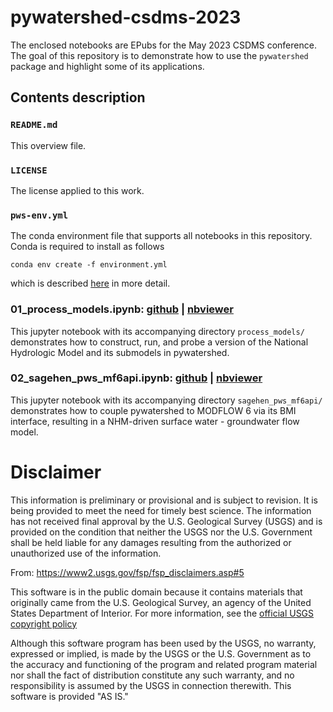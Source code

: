 # pywatershed-csdms-2023

The enclosed notebooks are EPubs for the May 2023 CSDMS conference. 
The goal of this repository is to demonstrate how to use the `pywatershed` package and highlight some of its applications.

## Contents description

### `README.md`
This overview file.

### `LICENSE`
The license applied to this work.

### `pws-env.yml`
The conda environment file that supports all notebooks in this repository. Conda is required to install as follows 
```
conda env create -f environment.yml
```
which is described [here](https://conda.io/projects/conda/en/latest/user-guide/tasks/manage-environments.html#creating-an-environment-from-an-environment-yml-file) in more detail.

### 01_process_models.ipynb: [github](https://github.com/jmccreight/pywatershed-csdms-2023/blob/main/01_process_models.ipynb) | [nbviewer](https://nbviewer.org/github/jmccreight/pywatershed-csdms-2023/blob/main/01_process_models.ipynb)  
This jupyter notebook with its accompanying directory `process_models/` demonstrates how to construct, run, and probe a version of the National Hydrologic Model and its submodels in pywatershed.

### 02_sagehen_pws_mf6api.ipynb: [github](https://github.com/jmccreight/pywatershed-csdms-2023/blob/main/02_sagehen_pws_mf6api.ipynb) | [nbviewer](https://nbviewer.org/github/jmccreight/pywatershed-csdms-2023/blob/main/02_sagehen_pws_mf6api.ipynb)   
This jupyter notebook with its accompanying directory `sagehen_pws_mf6api/` demonstrates how to couple pywatershed to MODFLOW 6 via its BMI interface, resulting in a NHM-driven surface water - groundwater flow model.


Disclaimer
==========

This information is preliminary or provisional and is subject to revision. It is being provided to meet the need for timely best science. The information has not received final approval by the U.S. Geological Survey (USGS) and is provided on the condition that neither the USGS nor the U.S. Government shall be held liable for any damages resulting from the authorized or unauthorized use of the information.

From: https://www2.usgs.gov/fsp/fsp_disclaimers.asp#5

This software is in the public domain because it contains materials that originally came from the U.S. Geological Survey, an agency of the United States Department of Interior. For more information, see the [official USGS copyright policy](https://www.usgs.gov/information-policies-and-instructions/copyrights-and-credits "official USGS copyright policy")

Although this software program has been used by the USGS, no warranty, expressed or implied, is made by the USGS or the U.S. Government as to the accuracy and functioning of the program and related program material nor shall the fact of distribution constitute any such warranty, and no responsibility is assumed by the USGS in connection therewith.
This software is provided "AS IS."
